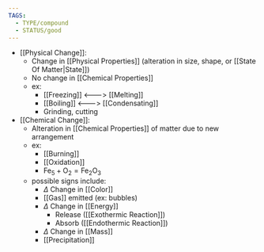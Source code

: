 ```yaml
---
TAGS:
  - TYPE/compound
  - STATUS/good
---
```

- [[Physical Change]]:
	- Change in [[Physical Properties]] (alteration in size, shape, or [[State Of Matter|State]])
	- No change in [[Chemical Properties]]
	- ex:
		- [[Freezing]] <---> [[Melting]]
		- [[Boiling]] <---> [[Condensating]]
		- Grinding, cutting
- [[Chemical Change]]:
	- Alteration in [[Chemical Properties]] of matter due to new arrangement
	- ex:
		- [[Burning]]
		- [[Oxidation]]
		- $\text{Fe}_5 + \text{O}_2 = \text{Fe}_2\text{O}_3$
	- possible signs include:
		- $\Delta$ Change in [[Color]]
		- [[Gas]] emitted (ex: bubbles)
		- $\Delta$ Change in [[Energy]]
			- Release ([[Exothermic Reaction]])
			- Absorb ([[Endothermic Reaction]])
		- $\Delta$ Change in [[Mass]]
		- [[Precipitation]]